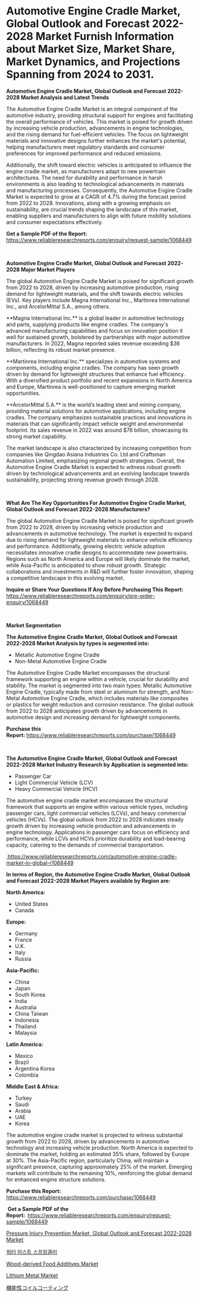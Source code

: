 <p><h1>Automotive Engine Cradle Market, Global Outlook and Forecast 2022-2028 Market Furnish Information about Market Size, Market Share, Market Dynamics, and Projections Spanning from 2024 to 2031.</h1></p><p><strong>Automotive Engine Cradle Market, Global Outlook and Forecast 2022-2028 Market Analysis and Latest Trends</strong></p>
<p><p>The Automotive Engine Cradle Market is an integral component of the automotive industry, providing structural support for engines and facilitating the overall performance of vehicles. This market is poised for growth driven by increasing vehicle production, advancements in engine technologies, and the rising demand for fuel-efficient vehicles. The focus on lightweight materials and innovative designs further enhances the market's potential, helping manufacturers meet regulatory standards and consumer preferences for improved performance and reduced emissions.</p><p>Additionally, the shift toward electric vehicles is anticipated to influence the engine cradle market, as manufacturers adapt to new powertrain architectures. The need for durability and performance in harsh environments is also leading to technological advancements in materials and manufacturing processes. Consequently, the Automotive Engine Cradle Market is expected to grow at a CAGR of 4.7% during the forecast period from 2022 to 2028. Innovations, along with a growing emphasis on sustainability, are crucial trends shaping the landscape of this market, enabling suppliers and manufacturers to align with future mobility solutions and consumer expectations effectively.</p></p>
<p><strong>Get a Sample PDF of the Report:&nbsp;</strong> <a href="https://www.reliableresearchreports.com/enquiry/request-sample/1068449">https://www.reliableresearchreports.com/enquiry/request-sample/1068449</a></p>
<p>&nbsp;</p>
<p><strong>Automotive Engine Cradle Market, Global Outlook and Forecast 2022-2028 Major Market Players</strong></p>
<p><p>The global Automotive Engine Cradle Market is poised for significant growth from 2022 to 2028, driven by increasing automotive production, rising demand for lightweight materials, and the shift towards electric vehicles (EVs). Key players include Magna International Inc., Martinrea International Inc., and ArcelorMittal S.A., among others.</p><p>**Magna International Inc.** is a global leader in automotive technology and parts, supplying products like engine cradles. The company's advanced manufacturing capabilities and focus on innovation position it well for sustained growth, bolstered by partnerships with major automotive manufacturers. In 2022, Magna reported sales revenue exceeding $36 billion, reflecting its robust market presence.</p><p>**Martinrea International Inc.** specializes in automotive systems and components, including engine cradles. The company has seen growth driven by demand for lightweight structures that enhance fuel efficiency. With a diversified product portfolio and recent expansions in North America and Europe, Martinrea is well-positioned to capture emerging market opportunities.</p><p>**ArcelorMittal S.A.** is the world’s leading steel and mining company, providing material solutions for automotive applications, including engine cradles. The company emphasizes sustainable practices and innovations in materials that can significantly impact vehicle weight and environmental footprint. Its sales revenue in 2022 was around $76 billion, showcasing its strong market capability.</p><p>The market landscape is also characterized by increasing competition from companies like Qingdao Asiana Industries Co. Ltd and Craftsman Automation Limited, emphasizing regional growth strategies. Overall, the Automotive Engine Cradle Market is expected to witness robust growth driven by technological advancements and an evolving landscape towards sustainability, projecting strong revenue growth through 2028.</p></p>
<p>&nbsp;</p>
<p><strong>What Are The Key Opportunities For Automotive Engine Cradle Market, Global Outlook and Forecast 2022-2028 Manufacturers?</strong></p>
<p><p>The global Automotive Engine Cradle Market is poised for significant growth from 2022 to 2028, driven by increasing vehicle production and advancements in automotive technology. The market is expected to expand due to rising demand for lightweight materials to enhance vehicle efficiency and performance. Additionally, growing electric vehicle adoption necessitates innovative cradle designs to accommodate new powertrains. Regions such as North America and Europe will likely dominate the market, while Asia-Pacific is anticipated to show robust growth. Strategic collaborations and investments in R&D will further foster innovation, shaping a competitive landscape in this evolving market.</p></p>
<p><strong>Inquire or Share Your Questions If Any Before Purchasing This Report:</strong> <a href="https://www.reliableresearchreports.com/enquiry/pre-order-enquiry/1068449">https://www.reliableresearchreports.com/enquiry/pre-order-enquiry/1068449</a></p>
<p>&nbsp;</p>
<p><strong>Market Segmentation</strong></p>
<p><strong>The Automotive Engine Cradle Market, Global Outlook and Forecast 2022-2028 Market Analysis by types is segmented into:</strong></p>
<p><ul><li>Metallic Automotive Engine Cradle</li><li>Non-Metal Automotive Engine Cradle</li></ul></p>
<p><p>The Automotive Engine Cradle Market encompasses the structural framework supporting an engine within a vehicle, crucial for durability and stability. The market is segmented into two main types: Metallic Automotive Engine Cradle, typically made from steel or aluminum for strength, and Non-Metal Automotive Engine Cradle, which includes materials like composites or plastics for weight reduction and corrosion resistance. The global outlook from 2022 to 2028 anticipates growth driven by advancements in automotive design and increasing demand for lightweight components.</p></p>
<p><strong>Purchase this Report:&nbsp;</strong><a href="https://www.reliableresearchreports.com/purchase/1068449">https://www.reliableresearchreports.com/purchase/1068449</a></p>
<p>&nbsp;</p>
<p><strong>The Automotive Engine Cradle Market, Global Outlook and Forecast 2022-2028 Market Industry Research by Application is segmented into:</strong></p>
<p><ul><li>Passenger Car</li><li>Light Commercial Vehicle (LCV)</li><li>Heavy Commercial Vehicle (HCV)</li></ul></p>
<p><p>The automotive engine cradle market encompasses the structural framework that supports an engine within various vehicle types, including passenger cars, light commercial vehicles (LCVs), and heavy commercial vehicles (HCVs). The global outlook from 2022 to 2028 indicates steady growth driven by increasing vehicle production and advancements in engine technology. Applications in passenger cars focus on efficiency and performance, while LCVs and HCVs prioritize durability and load-bearing capacity, catering to the demands of commercial transportation.</p></p>
<p><a href="https://www.reliableresearchreports.com/automotive-engine-cradle-market-in-global-r1068449">&nbsp;https://www.reliableresearchreports.com/automotive-engine-cradle-market-in-global-r1068449</a></p>
<p><strong>In terms of Region, the Automotive Engine Cradle Market, Global Outlook and Forecast 2022-2028 Market Players available by Region are:</strong></p>
<p>
    <p> <strong> North America: </strong>
        <ul>
            <li>United States</li>
            <li>Canada</li>
        </ul>
        </p> 
    <p> <strong> Europe: </strong>
        <ul>
            <li>Germany</li>
            <li>France</li>
            <li>U.K.</li>
            <li>Italy</li>
            <li>Russia</li>
        </ul>
        </p> 
    <p> <strong> Asia-Pacific: </strong>
        <ul>
            <li>China</li>
            <li>Japan</li>
            <li>South Korea</li>
            <li>India</li>
            <li>Australia</li>
            <li>China Taiwan</li>
            <li>Indonesia</li>
            <li>Thailand</li>
            <li>Malaysia</li>
        </ul>
        </p> 
    <p> <strong> Latin America: </strong>
        <ul>
            <li>Mexico</li>
            <li>Brazil</li>
            <li>Argentina Korea</li>
            <li>Colombia</li>
        </ul>
        </p> 
    <p> <strong> Middle East & Africa: </strong>
        <ul>
            <li>Turkey</li>
            <li>Saudi</li>
            <li>Arabia</li>
            <li>UAE</li>
            <li>Korea</li>
        </ul>
    </p>
    </p>
<p><p>The automotive engine cradle market is projected to witness substantial growth from 2022 to 2028, driven by advancements in automotive technology and increasing vehicle production. North America is expected to dominate the market, holding an estimated 35% share, followed by Europe at 30%. The Asia-Pacific region, particularly China, will maintain a significant presence, capturing approximately 25% of the market. Emerging markets will contribute to the remaining 10%, reinforcing the global demand for enhanced engine structure solutions.</p></p>
<p><strong>Purchase this Report: </strong><a href="https://www.reliableresearchreports.com/purchase/1068449">https://www.reliableresearchreports.com/purchase/1068449</a></p>
<p>&nbsp;<strong>Get a Sample PDF of the Report:&nbsp;&nbsp;</strong><a href="https://www.reliableresearchreports.com/enquiry/request-sample/1068449">https://www.reliableresearchreports.com/enquiry/request-sample/1068449</a></p>
<p><strong></strong></p>
<p><p><a href="https://github.com/santosh758595/Market-Research-Report-List-6/blob/main/pressure-injury-prevention-market-global-outlook-and-forecast-2022-2028-market.md">Pressure Injury Prevention Market, Global Outlook and Forecast 2022-2028 Market</a></p><p><a href="https://loganorozco7.medium.com/%EB%AC%BC-%EC%95%88%EA%B0%9C-%EC%8A%A4%ED%94%84%EB%A7%81%ED%81%B4%EB%9F%AC-%EC%8B%9C%EC%9E%A5-%EC%A0%84%EB%9E%B5%EC%A0%81-%ED%86%B5%EC%B0%B0-%EB%AC%BC-%EC%95%88%EA%B0%9C-%EC%8A%A4%ED%94%84%EB%A7%81%ED%81%B4%EB%9F%AC-%EC%82%B0%EC%97%85%EC%9D%98-%EC%A0%9C%ED%92%88-%EC%A7%84%ED%99%94-%EB%B0%8F-%EC%8B%9C%EC%9E%A5-%EC%84%B8%EB%B6%84%ED%99%94-0c98ba3c28fa">워터 미스트 스프링클러</a></p><p><a href="https://issuu.com/reportprime-2/docs/wood-derived-food-additives-market-_794690509a631e">Wood-derived Food Additives Market</a></p><p><a href="https://www.linkedin.com/pulse/lithium-metal-market-size-share-analysis-growth-trends-forecast-ellqc?trackingId=aaAKj8aATZib1Gupj8bPmg%3D%3D">Lithium Metal Market</a></p><p><a href="https://medium.com/@kw8enloe/%E6%A9%9F%E8%83%BD%E3%82%B3%E3%82%A4%E3%83%AB%E3%82%B3%E3%83%BC%E3%83%86%E3%82%A3%E3%83%B3%E3%82%B0%E5%B8%82%E5%A0%B4%E3%81%AE%E8%A6%8F%E6%A8%A1-%E6%88%90%E9%95%B7-%E6%A5%AD%E7%95%8C%E5%88%86%E6%9E%90-%E5%B8%82%E5%A0%B4%E3%82%BB%E3%82%B0%E3%83%A1%E3%83%B3%E3%83%86%E3%83%BC%E3%82%B7%E3%83%A7%E3%83%B3%E3%81%8A%E3%82%88%E3%81%B3%E5%9C%B0%E5%9F%9F%E3%81%AE%E6%B4%9E%E5%AF%9F%E3%81%A82031%E5%B9%B4%E3%81%BE%E3%81%A7%E3%81%AE%E4%BA%88%E6%B8%AC-332f92ef161f">機能性コイルコーティング</a></p></p>